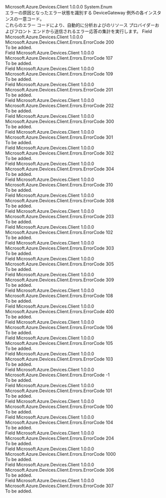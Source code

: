 <Type Name="ErrorCode" FullName="Microsoft.Azure.Devices.Client.Errors.ErrorCode">
  <TypeSignature Language="C#" Value="public enum ErrorCode" />
  <TypeSignature Language="ILAsm" Value=".class public auto ansi sealed ErrorCode extends System.Enum" />
  <TypeSignature Language="DocId" Value="T:Microsoft.Azure.Devices.Client.Errors.ErrorCode" />
  <TypeSignature Language="VB.NET" Value="Public Enum ErrorCode" />
  <TypeSignature Language="F#" Value="type ErrorCode = " />
  <AssemblyInfo>
    <AssemblyName>Microsoft.Azure.Devices.Client</AssemblyName>
    <AssemblyVersion>1.0.0.0</AssemblyVersion>
  </AssemblyInfo>
  <Base>
    <BaseTypeName>System.Enum</BaseTypeName>
  </Base>
  <Docs>
    <summary>
            エラーの原因となったエラー状態を識別する DeviceGateway 例外の各インスタンスの一意コード。
            </summary>
    <remarks>
            これらのエラー コードにより、自動的に分析およびのリソース プロバイダーおよびフロント エンドから送信されるエラー応答の集計を実行します。
            </remarks>
  </Docs>
  <Members>
    <Member MemberName="AuthorizationRulesExceededQuota">
      <MemberSignature Language="C#" Value="AuthorizationRulesExceededQuota" />
      <MemberSignature Language="ILAsm" Value=".field public static literal valuetype Microsoft.Azure.Devices.Client.Errors.ErrorCode AuthorizationRulesExceededQuota = int32(200)" />
      <MemberSignature Language="DocId" Value="F:Microsoft.Azure.Devices.Client.Errors.ErrorCode.AuthorizationRulesExceededQuota" />
      <MemberSignature Language="VB.NET" Value="AuthorizationRulesExceededQuota" />
      <MemberSignature Language="F#" Value="AuthorizationRulesExceededQuota = 200" Usage="Microsoft.Azure.Devices.Client.Errors.ErrorCode.AuthorizationRulesExceededQuota" />
      <MemberType>Field</MemberType>
      <AssemblyInfo>
        <AssemblyName>Microsoft.Azure.Devices.Client</AssemblyName>
        <AssemblyVersion>1.0.0.0</AssemblyVersion>
      </AssemblyInfo>
      <ReturnValue>
        <ReturnType>Microsoft.Azure.Devices.Client.Errors.ErrorCode</ReturnType>
      </ReturnValue>
      <MemberValue>200</MemberValue>
      <Docs>
        <summary>To be added.</summary>
      </Docs>
    </Member>
    <Member MemberName="GarbageCollectionFailed">
      <MemberSignature Language="C#" Value="GarbageCollectionFailed" />
      <MemberSignature Language="ILAsm" Value=".field public static literal valuetype Microsoft.Azure.Devices.Client.Errors.ErrorCode GarbageCollectionFailed = int32(107)" />
      <MemberSignature Language="DocId" Value="F:Microsoft.Azure.Devices.Client.Errors.ErrorCode.GarbageCollectionFailed" />
      <MemberSignature Language="VB.NET" Value="GarbageCollectionFailed" />
      <MemberSignature Language="F#" Value="GarbageCollectionFailed = 107" Usage="Microsoft.Azure.Devices.Client.Errors.ErrorCode.GarbageCollectionFailed" />
      <MemberType>Field</MemberType>
      <AssemblyInfo>
        <AssemblyName>Microsoft.Azure.Devices.Client</AssemblyName>
        <AssemblyVersion>1.0.0.0</AssemblyVersion>
      </AssemblyInfo>
      <ReturnValue>
        <ReturnType>Microsoft.Azure.Devices.Client.Errors.ErrorCode</ReturnType>
      </ReturnValue>
      <MemberValue>107</MemberValue>
      <Docs>
        <summary>To be added.</summary>
      </Docs>
    </Member>
    <Member MemberName="InvalidEventHubAccessRight">
      <MemberSignature Language="C#" Value="InvalidEventHubAccessRight" />
      <MemberSignature Language="ILAsm" Value=".field public static literal valuetype Microsoft.Azure.Devices.Client.Errors.ErrorCode InvalidEventHubAccessRight = int32(109)" />
      <MemberSignature Language="DocId" Value="F:Microsoft.Azure.Devices.Client.Errors.ErrorCode.InvalidEventHubAccessRight" />
      <MemberSignature Language="VB.NET" Value="InvalidEventHubAccessRight" />
      <MemberSignature Language="F#" Value="InvalidEventHubAccessRight = 109" Usage="Microsoft.Azure.Devices.Client.Errors.ErrorCode.InvalidEventHubAccessRight" />
      <MemberType>Field</MemberType>
      <AssemblyInfo>
        <AssemblyName>Microsoft.Azure.Devices.Client</AssemblyName>
        <AssemblyVersion>1.0.0.0</AssemblyVersion>
      </AssemblyInfo>
      <ReturnValue>
        <ReturnType>Microsoft.Azure.Devices.Client.Errors.ErrorCode</ReturnType>
      </ReturnValue>
      <MemberValue>109</MemberValue>
      <Docs>
        <summary>To be added.</summary>
      </Docs>
    </Member>
    <Member MemberName="InvalidIotHubName">
      <MemberSignature Language="C#" Value="InvalidIotHubName" />
      <MemberSignature Language="ILAsm" Value=".field public static literal valuetype Microsoft.Azure.Devices.Client.Errors.ErrorCode InvalidIotHubName = int32(201)" />
      <MemberSignature Language="DocId" Value="F:Microsoft.Azure.Devices.Client.Errors.ErrorCode.InvalidIotHubName" />
      <MemberSignature Language="VB.NET" Value="InvalidIotHubName" />
      <MemberSignature Language="F#" Value="InvalidIotHubName = 201" Usage="Microsoft.Azure.Devices.Client.Errors.ErrorCode.InvalidIotHubName" />
      <MemberType>Field</MemberType>
      <AssemblyInfo>
        <AssemblyName>Microsoft.Azure.Devices.Client</AssemblyName>
        <AssemblyVersion>1.0.0.0</AssemblyVersion>
      </AssemblyInfo>
      <ReturnValue>
        <ReturnType>Microsoft.Azure.Devices.Client.Errors.ErrorCode</ReturnType>
      </ReturnValue>
      <MemberValue>201</MemberValue>
      <Docs>
        <summary>To be added.</summary>
      </Docs>
    </Member>
    <Member MemberName="InvalidOperationId">
      <MemberSignature Language="C#" Value="InvalidOperationId" />
      <MemberSignature Language="ILAsm" Value=".field public static literal valuetype Microsoft.Azure.Devices.Client.Errors.ErrorCode InvalidOperationId = int32(202)" />
      <MemberSignature Language="DocId" Value="F:Microsoft.Azure.Devices.Client.Errors.ErrorCode.InvalidOperationId" />
      <MemberSignature Language="VB.NET" Value="InvalidOperationId" />
      <MemberSignature Language="F#" Value="InvalidOperationId = 202" Usage="Microsoft.Azure.Devices.Client.Errors.ErrorCode.InvalidOperationId" />
      <MemberType>Field</MemberType>
      <AssemblyInfo>
        <AssemblyName>Microsoft.Azure.Devices.Client</AssemblyName>
        <AssemblyVersion>1.0.0.0</AssemblyVersion>
      </AssemblyInfo>
      <ReturnValue>
        <ReturnType>Microsoft.Azure.Devices.Client.Errors.ErrorCode</ReturnType>
      </ReturnValue>
      <MemberValue>202</MemberValue>
      <Docs>
        <summary>To be added.</summary>
      </Docs>
    </Member>
    <Member MemberName="IotHubActivationFailed">
      <MemberSignature Language="C#" Value="IotHubActivationFailed" />
      <MemberSignature Language="ILAsm" Value=".field public static literal valuetype Microsoft.Azure.Devices.Client.Errors.ErrorCode IotHubActivationFailed = int32(300)" />
      <MemberSignature Language="DocId" Value="F:Microsoft.Azure.Devices.Client.Errors.ErrorCode.IotHubActivationFailed" />
      <MemberSignature Language="VB.NET" Value="IotHubActivationFailed" />
      <MemberSignature Language="F#" Value="IotHubActivationFailed = 300" Usage="Microsoft.Azure.Devices.Client.Errors.ErrorCode.IotHubActivationFailed" />
      <MemberType>Field</MemberType>
      <AssemblyInfo>
        <AssemblyName>Microsoft.Azure.Devices.Client</AssemblyName>
        <AssemblyVersion>1.0.0.0</AssemblyVersion>
      </AssemblyInfo>
      <ReturnValue>
        <ReturnType>Microsoft.Azure.Devices.Client.Errors.ErrorCode</ReturnType>
      </ReturnValue>
      <MemberValue>300</MemberValue>
      <Docs>
        <summary>To be added.</summary>
      </Docs>
    </Member>
    <Member MemberName="IotHubDeletionFailed">
      <MemberSignature Language="C#" Value="IotHubDeletionFailed" />
      <MemberSignature Language="ILAsm" Value=".field public static literal valuetype Microsoft.Azure.Devices.Client.Errors.ErrorCode IotHubDeletionFailed = int32(301)" />
      <MemberSignature Language="DocId" Value="F:Microsoft.Azure.Devices.Client.Errors.ErrorCode.IotHubDeletionFailed" />
      <MemberSignature Language="VB.NET" Value="IotHubDeletionFailed" />
      <MemberSignature Language="F#" Value="IotHubDeletionFailed = 301" Usage="Microsoft.Azure.Devices.Client.Errors.ErrorCode.IotHubDeletionFailed" />
      <MemberType>Field</MemberType>
      <AssemblyInfo>
        <AssemblyName>Microsoft.Azure.Devices.Client</AssemblyName>
        <AssemblyVersion>1.0.0.0</AssemblyVersion>
      </AssemblyInfo>
      <ReturnValue>
        <ReturnType>Microsoft.Azure.Devices.Client.Errors.ErrorCode</ReturnType>
      </ReturnValue>
      <MemberValue>301</MemberValue>
      <Docs>
        <summary>To be added.</summary>
      </Docs>
    </Member>
    <Member MemberName="IotHubExportFailed">
      <MemberSignature Language="C#" Value="IotHubExportFailed" />
      <MemberSignature Language="ILAsm" Value=".field public static literal valuetype Microsoft.Azure.Devices.Client.Errors.ErrorCode IotHubExportFailed = int32(302)" />
      <MemberSignature Language="DocId" Value="F:Microsoft.Azure.Devices.Client.Errors.ErrorCode.IotHubExportFailed" />
      <MemberSignature Language="VB.NET" Value="IotHubExportFailed" />
      <MemberSignature Language="F#" Value="IotHubExportFailed = 302" Usage="Microsoft.Azure.Devices.Client.Errors.ErrorCode.IotHubExportFailed" />
      <MemberType>Field</MemberType>
      <AssemblyInfo>
        <AssemblyName>Microsoft.Azure.Devices.Client</AssemblyName>
        <AssemblyVersion>1.0.0.0</AssemblyVersion>
      </AssemblyInfo>
      <ReturnValue>
        <ReturnType>Microsoft.Azure.Devices.Client.Errors.ErrorCode</ReturnType>
      </ReturnValue>
      <MemberValue>302</MemberValue>
      <Docs>
        <summary>To be added.</summary>
      </Docs>
    </Member>
    <Member MemberName="IotHubImportFailed">
      <MemberSignature Language="C#" Value="IotHubImportFailed" />
      <MemberSignature Language="ILAsm" Value=".field public static literal valuetype Microsoft.Azure.Devices.Client.Errors.ErrorCode IotHubImportFailed = int32(304)" />
      <MemberSignature Language="DocId" Value="F:Microsoft.Azure.Devices.Client.Errors.ErrorCode.IotHubImportFailed" />
      <MemberSignature Language="VB.NET" Value="IotHubImportFailed" />
      <MemberSignature Language="F#" Value="IotHubImportFailed = 304" Usage="Microsoft.Azure.Devices.Client.Errors.ErrorCode.IotHubImportFailed" />
      <MemberType>Field</MemberType>
      <AssemblyInfo>
        <AssemblyName>Microsoft.Azure.Devices.Client</AssemblyName>
        <AssemblyVersion>1.0.0.0</AssemblyVersion>
      </AssemblyInfo>
      <ReturnValue>
        <ReturnType>Microsoft.Azure.Devices.Client.Errors.ErrorCode</ReturnType>
      </ReturnValue>
      <MemberValue>304</MemberValue>
      <Docs>
        <summary>To be added.</summary>
      </Docs>
    </Member>
    <Member MemberName="IotHubInvalidProperties">
      <MemberSignature Language="C#" Value="IotHubInvalidProperties" />
      <MemberSignature Language="ILAsm" Value=".field public static literal valuetype Microsoft.Azure.Devices.Client.Errors.ErrorCode IotHubInvalidProperties = int32(310)" />
      <MemberSignature Language="DocId" Value="F:Microsoft.Azure.Devices.Client.Errors.ErrorCode.IotHubInvalidProperties" />
      <MemberSignature Language="VB.NET" Value="IotHubInvalidProperties" />
      <MemberSignature Language="F#" Value="IotHubInvalidProperties = 310" Usage="Microsoft.Azure.Devices.Client.Errors.ErrorCode.IotHubInvalidProperties" />
      <MemberType>Field</MemberType>
      <AssemblyInfo>
        <AssemblyName>Microsoft.Azure.Devices.Client</AssemblyName>
        <AssemblyVersion>1.0.0.0</AssemblyVersion>
      </AssemblyInfo>
      <ReturnValue>
        <ReturnType>Microsoft.Azure.Devices.Client.Errors.ErrorCode</ReturnType>
      </ReturnValue>
      <MemberValue>310</MemberValue>
      <Docs>
        <summary>To be added.</summary>
      </Docs>
    </Member>
    <Member MemberName="IotHubInvalidStateTransition">
      <MemberSignature Language="C#" Value="IotHubInvalidStateTransition" />
      <MemberSignature Language="ILAsm" Value=".field public static literal valuetype Microsoft.Azure.Devices.Client.Errors.ErrorCode IotHubInvalidStateTransition = int32(308)" />
      <MemberSignature Language="DocId" Value="F:Microsoft.Azure.Devices.Client.Errors.ErrorCode.IotHubInvalidStateTransition" />
      <MemberSignature Language="VB.NET" Value="IotHubInvalidStateTransition" />
      <MemberSignature Language="F#" Value="IotHubInvalidStateTransition = 308" Usage="Microsoft.Azure.Devices.Client.Errors.ErrorCode.IotHubInvalidStateTransition" />
      <MemberType>Field</MemberType>
      <AssemblyInfo>
        <AssemblyName>Microsoft.Azure.Devices.Client</AssemblyName>
        <AssemblyVersion>1.0.0.0</AssemblyVersion>
      </AssemblyInfo>
      <ReturnValue>
        <ReturnType>Microsoft.Azure.Devices.Client.Errors.ErrorCode</ReturnType>
      </ReturnValue>
      <MemberValue>308</MemberValue>
      <Docs>
        <summary>To be added.</summary>
      </Docs>
    </Member>
    <Member MemberName="IotHubNameNotAvailable">
      <MemberSignature Language="C#" Value="IotHubNameNotAvailable" />
      <MemberSignature Language="ILAsm" Value=".field public static literal valuetype Microsoft.Azure.Devices.Client.Errors.ErrorCode IotHubNameNotAvailable = int32(203)" />
      <MemberSignature Language="DocId" Value="F:Microsoft.Azure.Devices.Client.Errors.ErrorCode.IotHubNameNotAvailable" />
      <MemberSignature Language="VB.NET" Value="IotHubNameNotAvailable" />
      <MemberSignature Language="F#" Value="IotHubNameNotAvailable = 203" Usage="Microsoft.Azure.Devices.Client.Errors.ErrorCode.IotHubNameNotAvailable" />
      <MemberType>Field</MemberType>
      <AssemblyInfo>
        <AssemblyName>Microsoft.Azure.Devices.Client</AssemblyName>
        <AssemblyVersion>1.0.0.0</AssemblyVersion>
      </AssemblyInfo>
      <ReturnValue>
        <ReturnType>Microsoft.Azure.Devices.Client.Errors.ErrorCode</ReturnType>
      </ReturnValue>
      <MemberValue>203</MemberValue>
      <Docs>
        <summary>To be added.</summary>
      </Docs>
    </Member>
    <Member MemberName="IotHubNotFoundInDatabase">
      <MemberSignature Language="C#" Value="IotHubNotFoundInDatabase" />
      <MemberSignature Language="ILAsm" Value=".field public static literal valuetype Microsoft.Azure.Devices.Client.Errors.ErrorCode IotHubNotFoundInDatabase = int32(102)" />
      <MemberSignature Language="DocId" Value="F:Microsoft.Azure.Devices.Client.Errors.ErrorCode.IotHubNotFoundInDatabase" />
      <MemberSignature Language="VB.NET" Value="IotHubNotFoundInDatabase" />
      <MemberSignature Language="F#" Value="IotHubNotFoundInDatabase = 102" Usage="Microsoft.Azure.Devices.Client.Errors.ErrorCode.IotHubNotFoundInDatabase" />
      <MemberType>Field</MemberType>
      <AssemblyInfo>
        <AssemblyName>Microsoft.Azure.Devices.Client</AssemblyName>
        <AssemblyVersion>1.0.0.0</AssemblyVersion>
      </AssemblyInfo>
      <ReturnValue>
        <ReturnType>Microsoft.Azure.Devices.Client.Errors.ErrorCode</ReturnType>
      </ReturnValue>
      <MemberValue>102</MemberValue>
      <Docs>
        <summary>To be added.</summary>
      </Docs>
    </Member>
    <Member MemberName="IotHubsExportFailed">
      <MemberSignature Language="C#" Value="IotHubsExportFailed" />
      <MemberSignature Language="ILAsm" Value=".field public static literal valuetype Microsoft.Azure.Devices.Client.Errors.ErrorCode IotHubsExportFailed = int32(303)" />
      <MemberSignature Language="DocId" Value="F:Microsoft.Azure.Devices.Client.Errors.ErrorCode.IotHubsExportFailed" />
      <MemberSignature Language="VB.NET" Value="IotHubsExportFailed" />
      <MemberSignature Language="F#" Value="IotHubsExportFailed = 303" Usage="Microsoft.Azure.Devices.Client.Errors.ErrorCode.IotHubsExportFailed" />
      <MemberType>Field</MemberType>
      <AssemblyInfo>
        <AssemblyName>Microsoft.Azure.Devices.Client</AssemblyName>
        <AssemblyVersion>1.0.0.0</AssemblyVersion>
      </AssemblyInfo>
      <ReturnValue>
        <ReturnType>Microsoft.Azure.Devices.Client.Errors.ErrorCode</ReturnType>
      </ReturnValue>
      <MemberValue>303</MemberValue>
      <Docs>
        <summary>To be added.</summary>
      </Docs>
    </Member>
    <Member MemberName="IotHubsImportFailed">
      <MemberSignature Language="C#" Value="IotHubsImportFailed" />
      <MemberSignature Language="ILAsm" Value=".field public static literal valuetype Microsoft.Azure.Devices.Client.Errors.ErrorCode IotHubsImportFailed = int32(305)" />
      <MemberSignature Language="DocId" Value="F:Microsoft.Azure.Devices.Client.Errors.ErrorCode.IotHubsImportFailed" />
      <MemberSignature Language="VB.NET" Value="IotHubsImportFailed" />
      <MemberSignature Language="F#" Value="IotHubsImportFailed = 305" Usage="Microsoft.Azure.Devices.Client.Errors.ErrorCode.IotHubsImportFailed" />
      <MemberType>Field</MemberType>
      <AssemblyInfo>
        <AssemblyName>Microsoft.Azure.Devices.Client</AssemblyName>
        <AssemblyVersion>1.0.0.0</AssemblyVersion>
      </AssemblyInfo>
      <ReturnValue>
        <ReturnType>Microsoft.Azure.Devices.Client.Errors.ErrorCode</ReturnType>
      </ReturnValue>
      <MemberValue>305</MemberValue>
      <Docs>
        <summary>To be added.</summary>
      </Docs>
    </Member>
    <Member MemberName="IotHubStateTransitionNotDefined">
      <MemberSignature Language="C#" Value="IotHubStateTransitionNotDefined" />
      <MemberSignature Language="ILAsm" Value=".field public static literal valuetype Microsoft.Azure.Devices.Client.Errors.ErrorCode IotHubStateTransitionNotDefined = int32(309)" />
      <MemberSignature Language="DocId" Value="F:Microsoft.Azure.Devices.Client.Errors.ErrorCode.IotHubStateTransitionNotDefined" />
      <MemberSignature Language="VB.NET" Value="IotHubStateTransitionNotDefined" />
      <MemberSignature Language="F#" Value="IotHubStateTransitionNotDefined = 309" Usage="Microsoft.Azure.Devices.Client.Errors.ErrorCode.IotHubStateTransitionNotDefined" />
      <MemberType>Field</MemberType>
      <AssemblyInfo>
        <AssemblyName>Microsoft.Azure.Devices.Client</AssemblyName>
        <AssemblyVersion>1.0.0.0</AssemblyVersion>
      </AssemblyInfo>
      <ReturnValue>
        <ReturnType>Microsoft.Azure.Devices.Client.Errors.ErrorCode</ReturnType>
      </ReturnValue>
      <MemberValue>309</MemberValue>
      <Docs>
        <summary>To be added.</summary>
      </Docs>
    </Member>
    <Member MemberName="IotHubUpdateFailed">
      <MemberSignature Language="C#" Value="IotHubUpdateFailed" />
      <MemberSignature Language="ILAsm" Value=".field public static literal valuetype Microsoft.Azure.Devices.Client.Errors.ErrorCode IotHubUpdateFailed = int32(108)" />
      <MemberSignature Language="DocId" Value="F:Microsoft.Azure.Devices.Client.Errors.ErrorCode.IotHubUpdateFailed" />
      <MemberSignature Language="VB.NET" Value="IotHubUpdateFailed" />
      <MemberSignature Language="F#" Value="IotHubUpdateFailed = 108" Usage="Microsoft.Azure.Devices.Client.Errors.ErrorCode.IotHubUpdateFailed" />
      <MemberType>Field</MemberType>
      <AssemblyInfo>
        <AssemblyName>Microsoft.Azure.Devices.Client</AssemblyName>
        <AssemblyVersion>1.0.0.0</AssemblyVersion>
      </AssemblyInfo>
      <ReturnValue>
        <ReturnType>Microsoft.Azure.Devices.Client.Errors.ErrorCode</ReturnType>
      </ReturnValue>
      <MemberValue>108</MemberValue>
      <Docs>
        <summary>To be added.</summary>
      </Docs>
    </Member>
    <Member MemberName="KeyNameNotFound">
      <MemberSignature Language="C#" Value="KeyNameNotFound" />
      <MemberSignature Language="ILAsm" Value=".field public static literal valuetype Microsoft.Azure.Devices.Client.Errors.ErrorCode KeyNameNotFound = int32(400)" />
      <MemberSignature Language="DocId" Value="F:Microsoft.Azure.Devices.Client.Errors.ErrorCode.KeyNameNotFound" />
      <MemberSignature Language="VB.NET" Value="KeyNameNotFound" />
      <MemberSignature Language="F#" Value="KeyNameNotFound = 400" Usage="Microsoft.Azure.Devices.Client.Errors.ErrorCode.KeyNameNotFound" />
      <MemberType>Field</MemberType>
      <AssemblyInfo>
        <AssemblyName>Microsoft.Azure.Devices.Client</AssemblyName>
        <AssemblyVersion>1.0.0.0</AssemblyVersion>
      </AssemblyInfo>
      <ReturnValue>
        <ReturnType>Microsoft.Azure.Devices.Client.Errors.ErrorCode</ReturnType>
      </ReturnValue>
      <MemberValue>400</MemberValue>
      <Docs>
        <summary>To be added.</summary>
      </Docs>
    </Member>
    <Member MemberName="MultipleMatchingResourcesFound">
      <MemberSignature Language="C#" Value="MultipleMatchingResourcesFound" />
      <MemberSignature Language="ILAsm" Value=".field public static literal valuetype Microsoft.Azure.Devices.Client.Errors.ErrorCode MultipleMatchingResourcesFound = int32(106)" />
      <MemberSignature Language="DocId" Value="F:Microsoft.Azure.Devices.Client.Errors.ErrorCode.MultipleMatchingResourcesFound" />
      <MemberSignature Language="VB.NET" Value="MultipleMatchingResourcesFound" />
      <MemberSignature Language="F#" Value="MultipleMatchingResourcesFound = 106" Usage="Microsoft.Azure.Devices.Client.Errors.ErrorCode.MultipleMatchingResourcesFound" />
      <MemberType>Field</MemberType>
      <AssemblyInfo>
        <AssemblyName>Microsoft.Azure.Devices.Client</AssemblyName>
        <AssemblyVersion>1.0.0.0</AssemblyVersion>
      </AssemblyInfo>
      <ReturnValue>
        <ReturnType>Microsoft.Azure.Devices.Client.Errors.ErrorCode</ReturnType>
      </ReturnValue>
      <MemberValue>106</MemberValue>
      <Docs>
        <summary>To be added.</summary>
      </Docs>
    </Member>
    <Member MemberName="NoMatchingResourceFound">
      <MemberSignature Language="C#" Value="NoMatchingResourceFound" />
      <MemberSignature Language="ILAsm" Value=".field public static literal valuetype Microsoft.Azure.Devices.Client.Errors.ErrorCode NoMatchingResourceFound = int32(105)" />
      <MemberSignature Language="DocId" Value="F:Microsoft.Azure.Devices.Client.Errors.ErrorCode.NoMatchingResourceFound" />
      <MemberSignature Language="VB.NET" Value="NoMatchingResourceFound" />
      <MemberSignature Language="F#" Value="NoMatchingResourceFound = 105" Usage="Microsoft.Azure.Devices.Client.Errors.ErrorCode.NoMatchingResourceFound" />
      <MemberType>Field</MemberType>
      <AssemblyInfo>
        <AssemblyName>Microsoft.Azure.Devices.Client</AssemblyName>
        <AssemblyVersion>1.0.0.0</AssemblyVersion>
      </AssemblyInfo>
      <ReturnValue>
        <ReturnType>Microsoft.Azure.Devices.Client.Errors.ErrorCode</ReturnType>
      </ReturnValue>
      <MemberValue>105</MemberValue>
      <Docs>
        <summary>To be added.</summary>
      </Docs>
    </Member>
    <Member MemberName="NoMatchingResourcePoolFound">
      <MemberSignature Language="C#" Value="NoMatchingResourcePoolFound" />
      <MemberSignature Language="ILAsm" Value=".field public static literal valuetype Microsoft.Azure.Devices.Client.Errors.ErrorCode NoMatchingResourcePoolFound = int32(103)" />
      <MemberSignature Language="DocId" Value="F:Microsoft.Azure.Devices.Client.Errors.ErrorCode.NoMatchingResourcePoolFound" />
      <MemberSignature Language="VB.NET" Value="NoMatchingResourcePoolFound" />
      <MemberSignature Language="F#" Value="NoMatchingResourcePoolFound = 103" Usage="Microsoft.Azure.Devices.Client.Errors.ErrorCode.NoMatchingResourcePoolFound" />
      <MemberType>Field</MemberType>
      <AssemblyInfo>
        <AssemblyName>Microsoft.Azure.Devices.Client</AssemblyName>
        <AssemblyVersion>1.0.0.0</AssemblyVersion>
      </AssemblyInfo>
      <ReturnValue>
        <ReturnType>Microsoft.Azure.Devices.Client.Errors.ErrorCode</ReturnType>
      </ReturnValue>
      <MemberValue>103</MemberValue>
      <Docs>
        <summary>To be added.</summary>
      </Docs>
    </Member>
    <Member MemberName="None">
      <MemberSignature Language="C#" Value="None" />
      <MemberSignature Language="ILAsm" Value=".field public static literal valuetype Microsoft.Azure.Devices.Client.Errors.ErrorCode None = int32(-1)" />
      <MemberSignature Language="DocId" Value="F:Microsoft.Azure.Devices.Client.Errors.ErrorCode.None" />
      <MemberSignature Language="VB.NET" Value="None" />
      <MemberSignature Language="F#" Value="None = -1" Usage="Microsoft.Azure.Devices.Client.Errors.ErrorCode.None" />
      <MemberType>Field</MemberType>
      <AssemblyInfo>
        <AssemblyName>Microsoft.Azure.Devices.Client</AssemblyName>
        <AssemblyVersion>1.0.0.0</AssemblyVersion>
      </AssemblyInfo>
      <ReturnValue>
        <ReturnType>Microsoft.Azure.Devices.Client.Errors.ErrorCode</ReturnType>
      </ReturnValue>
      <MemberValue>-1</MemberValue>
      <Docs>
        <summary>To be added.</summary>
      </Docs>
    </Member>
    <Member MemberName="OrchestrationRunningOnIotHub">
      <MemberSignature Language="C#" Value="OrchestrationRunningOnIotHub" />
      <MemberSignature Language="ILAsm" Value=".field public static literal valuetype Microsoft.Azure.Devices.Client.Errors.ErrorCode OrchestrationRunningOnIotHub = int32(101)" />
      <MemberSignature Language="DocId" Value="F:Microsoft.Azure.Devices.Client.Errors.ErrorCode.OrchestrationRunningOnIotHub" />
      <MemberSignature Language="VB.NET" Value="OrchestrationRunningOnIotHub" />
      <MemberSignature Language="F#" Value="OrchestrationRunningOnIotHub = 101" Usage="Microsoft.Azure.Devices.Client.Errors.ErrorCode.OrchestrationRunningOnIotHub" />
      <MemberType>Field</MemberType>
      <AssemblyInfo>
        <AssemblyName>Microsoft.Azure.Devices.Client</AssemblyName>
        <AssemblyVersion>1.0.0.0</AssemblyVersion>
      </AssemblyInfo>
      <ReturnValue>
        <ReturnType>Microsoft.Azure.Devices.Client.Errors.ErrorCode</ReturnType>
      </ReturnValue>
      <MemberValue>101</MemberValue>
      <Docs>
        <summary>To be added.</summary>
      </Docs>
    </Member>
    <Member MemberName="OrchestrationStateInvalid">
      <MemberSignature Language="C#" Value="OrchestrationStateInvalid" />
      <MemberSignature Language="ILAsm" Value=".field public static literal valuetype Microsoft.Azure.Devices.Client.Errors.ErrorCode OrchestrationStateInvalid = int32(100)" />
      <MemberSignature Language="DocId" Value="F:Microsoft.Azure.Devices.Client.Errors.ErrorCode.OrchestrationStateInvalid" />
      <MemberSignature Language="VB.NET" Value="OrchestrationStateInvalid" />
      <MemberSignature Language="F#" Value="OrchestrationStateInvalid = 100" Usage="Microsoft.Azure.Devices.Client.Errors.ErrorCode.OrchestrationStateInvalid" />
      <MemberType>Field</MemberType>
      <AssemblyInfo>
        <AssemblyName>Microsoft.Azure.Devices.Client</AssemblyName>
        <AssemblyVersion>1.0.0.0</AssemblyVersion>
      </AssemblyInfo>
      <ReturnValue>
        <ReturnType>Microsoft.Azure.Devices.Client.Errors.ErrorCode</ReturnType>
      </ReturnValue>
      <MemberValue>100</MemberValue>
      <Docs>
        <summary>To be added.</summary>
      </Docs>
    </Member>
    <Member MemberName="ResourcePoolNotFound">
      <MemberSignature Language="C#" Value="ResourcePoolNotFound" />
      <MemberSignature Language="ILAsm" Value=".field public static literal valuetype Microsoft.Azure.Devices.Client.Errors.ErrorCode ResourcePoolNotFound = int32(104)" />
      <MemberSignature Language="DocId" Value="F:Microsoft.Azure.Devices.Client.Errors.ErrorCode.ResourcePoolNotFound" />
      <MemberSignature Language="VB.NET" Value="ResourcePoolNotFound" />
      <MemberSignature Language="F#" Value="ResourcePoolNotFound = 104" Usage="Microsoft.Azure.Devices.Client.Errors.ErrorCode.ResourcePoolNotFound" />
      <MemberType>Field</MemberType>
      <AssemblyInfo>
        <AssemblyName>Microsoft.Azure.Devices.Client</AssemblyName>
        <AssemblyVersion>1.0.0.0</AssemblyVersion>
      </AssemblyInfo>
      <ReturnValue>
        <ReturnType>Microsoft.Azure.Devices.Client.Errors.ErrorCode</ReturnType>
      </ReturnValue>
      <MemberValue>104</MemberValue>
      <Docs>
        <summary>To be added.</summary>
      </Docs>
    </Member>
    <Member MemberName="SystemPropertiesNotAllowed">
      <MemberSignature Language="C#" Value="SystemPropertiesNotAllowed" />
      <MemberSignature Language="ILAsm" Value=".field public static literal valuetype Microsoft.Azure.Devices.Client.Errors.ErrorCode SystemPropertiesNotAllowed = int32(204)" />
      <MemberSignature Language="DocId" Value="F:Microsoft.Azure.Devices.Client.Errors.ErrorCode.SystemPropertiesNotAllowed" />
      <MemberSignature Language="VB.NET" Value="SystemPropertiesNotAllowed" />
      <MemberSignature Language="F#" Value="SystemPropertiesNotAllowed = 204" Usage="Microsoft.Azure.Devices.Client.Errors.ErrorCode.SystemPropertiesNotAllowed" />
      <MemberType>Field</MemberType>
      <AssemblyInfo>
        <AssemblyName>Microsoft.Azure.Devices.Client</AssemblyName>
        <AssemblyVersion>1.0.0.0</AssemblyVersion>
      </AssemblyInfo>
      <ReturnValue>
        <ReturnType>Microsoft.Azure.Devices.Client.Errors.ErrorCode</ReturnType>
      </ReturnValue>
      <MemberValue>204</MemberValue>
      <Docs>
        <summary>To be added.</summary>
      </Docs>
    </Member>
    <Member MemberName="WinFabApplicationCleanupNotAttempted">
      <MemberSignature Language="C#" Value="WinFabApplicationCleanupNotAttempted" />
      <MemberSignature Language="ILAsm" Value=".field public static literal valuetype Microsoft.Azure.Devices.Client.Errors.ErrorCode WinFabApplicationCleanupNotAttempted = int32(1000)" />
      <MemberSignature Language="DocId" Value="F:Microsoft.Azure.Devices.Client.Errors.ErrorCode.WinFabApplicationCleanupNotAttempted" />
      <MemberSignature Language="VB.NET" Value="WinFabApplicationCleanupNotAttempted" />
      <MemberSignature Language="F#" Value="WinFabApplicationCleanupNotAttempted = 1000" Usage="Microsoft.Azure.Devices.Client.Errors.ErrorCode.WinFabApplicationCleanupNotAttempted" />
      <MemberType>Field</MemberType>
      <AssemblyInfo>
        <AssemblyName>Microsoft.Azure.Devices.Client</AssemblyName>
        <AssemblyVersion>1.0.0.0</AssemblyVersion>
      </AssemblyInfo>
      <ReturnValue>
        <ReturnType>Microsoft.Azure.Devices.Client.Errors.ErrorCode</ReturnType>
      </ReturnValue>
      <MemberValue>1000</MemberValue>
      <Docs>
        <summary>To be added.</summary>
      </Docs>
    </Member>
    <Member MemberName="WinFabApplicationUpgradeFailed">
      <MemberSignature Language="C#" Value="WinFabApplicationUpgradeFailed" />
      <MemberSignature Language="ILAsm" Value=".field public static literal valuetype Microsoft.Azure.Devices.Client.Errors.ErrorCode WinFabApplicationUpgradeFailed = int32(306)" />
      <MemberSignature Language="DocId" Value="F:Microsoft.Azure.Devices.Client.Errors.ErrorCode.WinFabApplicationUpgradeFailed" />
      <MemberSignature Language="VB.NET" Value="WinFabApplicationUpgradeFailed" />
      <MemberSignature Language="F#" Value="WinFabApplicationUpgradeFailed = 306" Usage="Microsoft.Azure.Devices.Client.Errors.ErrorCode.WinFabApplicationUpgradeFailed" />
      <MemberType>Field</MemberType>
      <AssemblyInfo>
        <AssemblyName>Microsoft.Azure.Devices.Client</AssemblyName>
        <AssemblyVersion>1.0.0.0</AssemblyVersion>
      </AssemblyInfo>
      <ReturnValue>
        <ReturnType>Microsoft.Azure.Devices.Client.Errors.ErrorCode</ReturnType>
      </ReturnValue>
      <MemberValue>306</MemberValue>
      <Docs>
        <summary>To be added.</summary>
      </Docs>
    </Member>
    <Member MemberName="WinFabClusterUpgradeFailed">
      <MemberSignature Language="C#" Value="WinFabClusterUpgradeFailed" />
      <MemberSignature Language="ILAsm" Value=".field public static literal valuetype Microsoft.Azure.Devices.Client.Errors.ErrorCode WinFabClusterUpgradeFailed = int32(307)" />
      <MemberSignature Language="DocId" Value="F:Microsoft.Azure.Devices.Client.Errors.ErrorCode.WinFabClusterUpgradeFailed" />
      <MemberSignature Language="VB.NET" Value="WinFabClusterUpgradeFailed" />
      <MemberSignature Language="F#" Value="WinFabClusterUpgradeFailed = 307" Usage="Microsoft.Azure.Devices.Client.Errors.ErrorCode.WinFabClusterUpgradeFailed" />
      <MemberType>Field</MemberType>
      <AssemblyInfo>
        <AssemblyName>Microsoft.Azure.Devices.Client</AssemblyName>
        <AssemblyVersion>1.0.0.0</AssemblyVersion>
      </AssemblyInfo>
      <ReturnValue>
        <ReturnType>Microsoft.Azure.Devices.Client.Errors.ErrorCode</ReturnType>
      </ReturnValue>
      <MemberValue>307</MemberValue>
      <Docs>
        <summary>To be added.</summary>
      </Docs>
    </Member>
  </Members>
</Type>